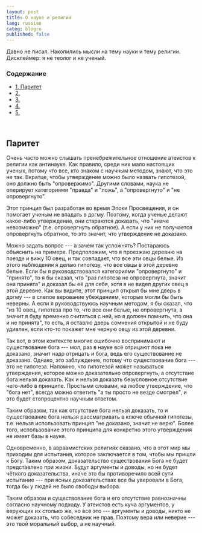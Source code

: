 ```yaml
---
layout: post
title: О науке и религии 
lang: russian
categ: blogru
published: false
---
```


Давно не писал. Накопились мысли на тему науки и тему религии. Дисклеймер: я не теолог и не ученый.

### Содержание
<ul class="index">
<li><a href="#parity">1. Паритет</a></li>
<li><a href="#">2.</a></li>
<li><a href="#">3.</a></li>
<li><a href="#">4.</a></li>
<li><a href="#">5.</a></li>
</ul>

<a name="parity"></a><br>
## Паритет

Очень часто можно слышать пренебрежительное отношение атеистов к религии как антинауке. Как правило, среди них мало настоящих ученых, потому что все, кто знаком с научным методом, знают, что это не так. Вкратце, чтобы утверждение можно было назвать гипотезой, оно должно быть "опровержимо". Другими словами, наука не оперирует категориями "правда" и "ложь", а "опровергнуто" и "не опровергнуто".

Этот принцип был разработан во время Эпохи Просвещения, и он помогает ученым не впадать в догму. Поэтому, когда ученые делают какое-либо утверждение, они стараются доказать, что "иначе невозможно" (т.е. опровергнуть обратное). А если у них не получается опровергнуть обратное, то это значит, что утверждение не доказано. 

Можно задать вопрос --- а зачем так усложнять? Постараюсь объяснить на примере. Предположим, что я проезжаю деревню на поезде и вижу 10 овец, и так совпадает, что все эти овцы белые. Из этого наблюдения я делаю гипотезу, что все овцы в этой деревне белые. Если бы я руководствовался категориями "опровергнуто" и "принято", то я бы сказал, что "раз гипотеза не опровергнута, значит она принята" и доказал бы её для себя, хотя я не видел других овец в этой деревне. Как вы видите, этот принцип открыл бы мне дверь в догму --- в слепое верование убеждениям, которые могли бы быть неверны. А если я руководствуюсь научным методом, я бы сказал, что "из 10 овец, гипотеза про то, что все они белые, не опровергнута, а значит я буду временно считаться с ней, но я должен помнить, что она и не принята", то есть, я оставлю дверь сомнения открытой и не буду удивлен, если кто-то покажет мне черную овцу из этой деревни. 

Так вот, в этом контексте многие ошибочно воспринимают и существование бога --- мол, раз в науке всё отрицают пока не доказано, значит надо отрицать и бога, ведь его существование не доказано. Однако, это заблуждение, потому что существование бога --- это не гипотеза. Напомню, что гипотезой может называться утверждения, которое можно доказательно опровергнуть, а отсутствие бога нельзя доказать. Как и нельзя доказать безусловное отсутствие чего-либо в принципе. Простыми словами, на любое утверждение, что "бога нет", всегда можно ответить "а ты просто не везде смотрел", и это будет стопроцентно научным ответом.

Таким образом, так как отсутствие бога нельзя доказать, то и существование бога нельзя рассматривать в ключе обычной гипотезы, т.е. нельзя использовать принцип "не доказано, значит не верю". Более того, использование этого принципа для конкретно этого утверждения не имеет базы в науке.

Одновременно, в авраамистских религиях сказано, что в этот мир мы приходим для испытания, которое заключается в том, чтобы мы пришли к Богу. Таким образом, доказательство существования Бога не будет представлено при жизни. Будут аргументы и доводы, но не будет чёткого доказательства, иначе это бы противоречило всей сути испытание --- при ясных доказательствах все бы уверовали в Бога, тогда бы у людей не было свободы выбора.

Таким образом и существование бога и его отсутствие равнозначны согласно научному подходу. У атеистов есть куча аргументов, у верующих их столько же, но всё это --- аргументы и доводы, никто не может доказать, что собеседник не прав. Поэтому вера или неверие --- это твой моральный выбор, а не научный.



